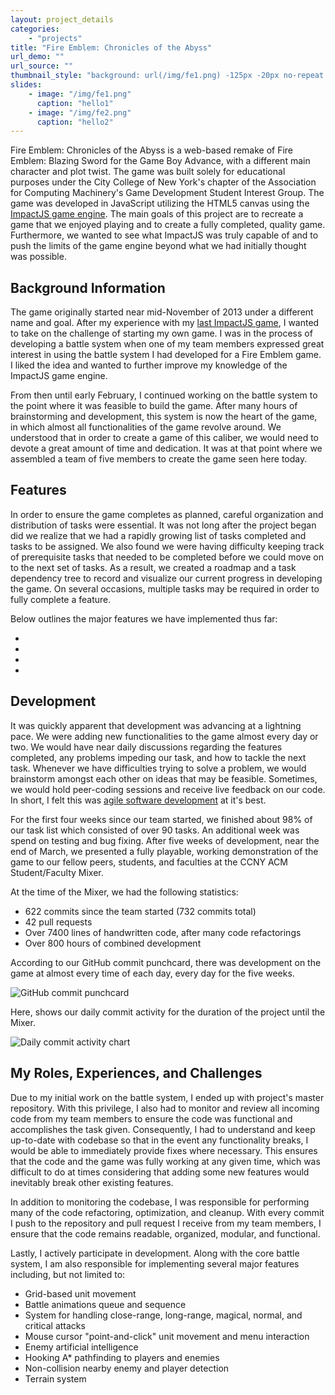 ```yaml
---
layout: project_details
categories:
    - "projects"
title: "Fire Emblem: Chronicles of the Abyss"
url_demo: ""
url_source: ""
thumbnail_style: "background: url(/img/fe1.png) -125px -20px no-repeat content-box; background-size: 200%;"
slides:
    - image: "/img/fe1.png"
      caption: "hello1"
    - image: "/img/fe2.png"
      caption: "hello2"
---
```


Fire Emblem: Chronicles of the Abyss is a web-based remake of Fire Emblem: Blazing Sword for the Game Boy Advance, with a different main character and plot twist. The game was built solely for educational purposes under the City College of New York's chapter of the Association for Computing Machinery's Game Development Student Interest Group. The game was developed in JavaScript utilizing the HTML5 canvas using the [ImpactJS game engine](http://impactjs.com). The main goals of this project are to recreate a game that we enjoyed playing and to create a fully completed, quality game. Furthermore, we wanted to see what ImpactJS was truly capable of and to push the limits of the game engine beyond what we had initially thought was possible.


Background Information
-----
The game originally started near mid-November of 2013 under a different name and goal. After my experience with my [last ImpactJS game](/projects/super_mario_world_koopa_krisis), I wanted to take on the challenge of starting my own game. I was in the process of developing a battle system when one of my team members expressed great interest in using the battle system I had developed for a Fire Emblem game. I liked the idea and wanted to further improve my knowledge of the ImpactJS game engine.

From then until early February, I continued working on the battle system to the point where it was feasible to build the game. After many hours of brainstorming and development, this system is now the heart of the game, in which almost all functionalities of the game revolve around. We understood that in order to create a game of this caliber, we would need to devote a great amount of time and dedication. It was at that point where we assembled a team of five members to create the game seen here today.


Features
-----
In order to ensure the game completes as planned, careful organization and distribution of tasks were essential. It was not long after the project began did we realize that we had a rapidly growing list of tasks completed and tasks to be assigned. We also found we were having difficulty keeping track of prerequisite tasks that needed to be completed before we could move on to the next set of tasks. As a result, we created a roadmap and a task dependency tree to record and visualize our current progress in developing the game. On several occasions, multiple tasks may be required in order to fully complete a feature.

Below outlines the major features we have implemented thus far:

* 
* 
* 
* 


Development
-----
It was quickly apparent that development was advancing at a lightning pace. We were adding new functionalities to the game almost every day or two. We would have near daily discussions regarding the features completed, any problems impeding our task, and how to tackle the next task. Whenever we have difficulties trying to solve a problem, we would brainstorm amongst each other on ideas that may be feasible. Sometimes, we would hold peer-coding sessions and receive live feedback on our code. In short, I felt this was [agile software development](http://en.wikipedia.org/wiki/Agile_software_development) at it's best.

For the first four weeks since our team started, we finished about 98% of our task list which consisted of over 90 tasks. An additional week was spend on testing and bug fixing. After five weeks of development, near the end of March, we presented a fully playable, working demonstration of the game to our fellow peers, students, and faculties at the CCNY ACM Student/Faculty Mixer.

At the time of the Mixer, we had the following statistics:

* 622 commits since the team started (732 commits total)
* 42 pull requests
* Over 7400 lines of handwritten code, after many code refactorings
* Over 800 hours of combined development

According to our GitHub commit punchcard, there was development on the game at almost every time of each day, every day for the five weeks.

![GitHub commit punchcard](/img/fe_mixer_punchcard.png)

Here, shows our daily commit activity for the duration of the project until the Mixer.

![Daily commit activity chart](/img/fe_mixer_commitactivity.png)


My Roles, Experiences, and Challenges
-----
Due to my initial work on the battle system, I ended up with project's master repository. With this privilege, I also had to monitor and review all incoming code from my team members to ensure the code was functional and accomplishes the task given. Consequently, I had to understand and keep up-to-date with codebase so that in the event any functionality breaks, I would be able to immediately provide fixes where necessary. This ensures that the code and the game was fully working at any given time, which was difficult to do at times considering that adding some new features would inevitably break other existing features.

In addition to monitoring the codebase, I was responsible for performing many of the code refactoring, optimization, and cleanup. With every commit I push to the repository and pull request I receive from my team members, I ensure that the code remains readable, organized, modular, and functional.

Lastly, I actively participate in development. Along with the core battle system, I am also responsible for implementing several major features including, but not limited to:

* Grid-based unit movement
* Battle animations queue and sequence
* System for handling close-range, long-range, magical, normal, and critical attacks
* Mouse cursor "point-and-click" unit movement and menu interaction
* Enemy artificial intelligence
* Hooking A* pathfinding to players and enemies
* Non-collision nearby enemy and player detection
* Terrain system
